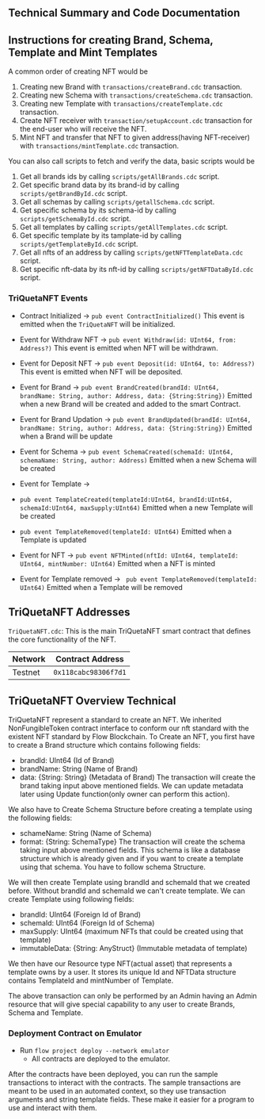 ## Technical Summary and Code Documentation

## Instructions for creating Brand, Schema, Template and Mint Templates

A common order of creating NFT would be

1. Creating new Brand with `transactions/createBrand.cdc` transaction.
2. Creating new Schema with `transactions/createSchema.cdc` transaction.
3. Creating new Template with `transactions/createTemplate.cdc` transaction.
4. Create NFT receiver with `transaction/setupAccount.cdc` transaction for the end-user who will receive the NFT.
5. Mint NFT and transfer that NFT to given address(having NFT-receiver) with `transactions/mintTemplate.cdc` transaction.

You can also call scripts to fetch and verify the data, basic scripts would be

1. Get all brands ids by calling `scripts/getAllBrands.cdc` script.
2. Get specific brand data by its brand-id by calling `scripts/getBrandById.cdc` script.
3. Get all schemas by calling `scripts/getallSchema.cdc` script.
4. Get specific schema by its schema-id by calling `scripts/getSchemaById.cdc` script.
5. Get all templates by calling `scripts/getAllTemplates.cdc` script.
6. Get specific template by its tamplate-id by calling `scripts/getTemplateById.cdc` script.
7. Get all nfts of an address by calling `scripts/getNFTTemplateData.cdc` script.
8. Get specific nft-data by its nft-id by calling `scripts/getNFTDataById.cdc` script.

### TriQuetaNFT Events

- Contract Initialized ->
  `pub event ContractInitialized()`
  This event is emitted when the `TriQuetaNFT` will be initialized.

- Event for Withdraw NFT ->
  `pub event Withdraw(id: UInt64, from: Address?)`
  This event is emitted when NFT will be withdrawn.

- Event for Deposit NFT ->
  `pub event Deposit(id: UInt64, to: Address?)`
  This event is emitted when NFT will be deposited.

- Event for Brand ->
  `pub event BrandCreated(brandId: UInt64, brandName: String, author: Address, data: {String:String})`
  Emitted when a new Brand will be created and added to the smart Contract.

- Event for Brand Updation ->
  `pub event BrandUpdated(brandId: UInt64, brandName: String, author: Address, data: {String:String})`
  Emitted when a Brand will be update

- Event for Schema ->
  `pub event SchemaCreated(schemaId: UInt64, schemaName: String, author: Address)`
  Emitted when a new Schema will be created

- Event for Template ->
- `pub event TemplateCreated(templateId:UInt64, brandId:UInt64, schemaId:UInt64, maxSupply:UInt64)`
  Emitted when a new Template will be created

- `pub event TemplateRemoved(templateId: UInt64)`
  Emitted when a Template is updated

- Event for NFT ->
  `pub event NFTMinted(nftId: UInt64, templateId: UInt64, mintNumber: UInt64)`
  Emitted when a NFT is minted

- Event for Template removed ->
  ` pub event TemplateRemoved(templateId: UInt64)`
  Emitted when a Template will be removed

## TriQuetaNFT Addresses

`TriQuetaNFT.cdc`: This is the main TriQuetaNFT smart contract that defines
the core functionality of the NFT.

| Network | Contract Address     |
| ------- | -------------------- |
| Testnet | `0x118cabc98306f7d1` |

## TriQuetaNFT Overview Technical

TriQuetaNFT represent a standard to create an NFT. We inherited NonFungibleToken contract interface to conform our nft standard with the existent NFT standard by Flow Blockchain.
To Create an NFT, you first have to create a Brand structure which contains following fields:

- brandId: UInt64 (Id of Brand)
- brandName: String (Name of Brand)
- data: {String: String} (Metadata of Brand)
  The transaction will create the brand taking input above mentioned fields. We can update metadata later using Update function(only owner can perform this action).

We also have to Create Schema Structure before creating a template using the following fields:

- schameName: String (Name of Schema)
- format: {String: SchemaType}
  The transaction will create the schema taking input above mentioned fields. This schema is like a database structure which is already given and if you want to create a template using that schema. You have to follow schema Structure.

We will then create Template using brandId and schemaId that we created before. Without brandId and schemaId we can't create template. We can create Template using following fields:

- brandId: UInt64 (Foreign Id of Brand)
- schemaId: UInt64 (Foreign Id of Schema)
- maxSupply: UInt64 (maximum NFTs that could be created using that template)
- immutableData: {String: AnyStruct} (Immutable metadata of template)

We then have our Resource type NFT(actual asset) that represents a template owns by a user. It stores its unique Id and NFTData structure contains TemplateId and mintNumber of Template.

The above transaction can only be performed by an Admin having an Admin resource that will give special capability to any user to create Brands, Schema and Template.

### Deployment Contract on Emulator

- Run `flow project deploy --network emulator`
  - All contracts are deployed to the emulator.

After the contracts have been deployed, you can run the sample transactions
to interact with the contracts. The sample transactions are meant to be used
in an automated context, so they use transaction arguments and string template
fields. These make it easier for a program to use and interact with them.
